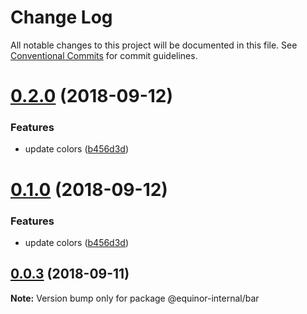 # Change Log

All notable changes to this project will be documented in this file.
See [Conventional Commits](https://conventionalcommits.org) for commit guidelines.

<a name="0.2.0"></a>
# [0.2.0](https://github.com/batfink/equinor-react-components-dry-run/compare/@equinor-internal/bar@0.0.2...@equinor-internal/bar@0.2.0) (2018-09-12)


### Features

* update colors ([b456d3d](https://github.com/batfink/equinor-react-components-dry-run/commit/b456d3d))





<a name="0.1.0"></a>
# [0.1.0](https://github.com/batfink/equinor-react-components-dry-run/compare/@equinor-internal/bar@0.0.2...@equinor-internal/bar@0.1.0) (2018-09-12)


### Features

* update colors ([b456d3d](https://github.com/batfink/equinor-react-components-dry-run/commit/b456d3d))





<a name="0.0.3"></a>
## [0.0.3](https://github.com/batfink/equinor-react-components-dry-run/compare/@equinor-internal/bar@0.0.2...@equinor-internal/bar@0.0.3) (2018-09-11)

**Note:** Version bump only for package @equinor-internal/bar
